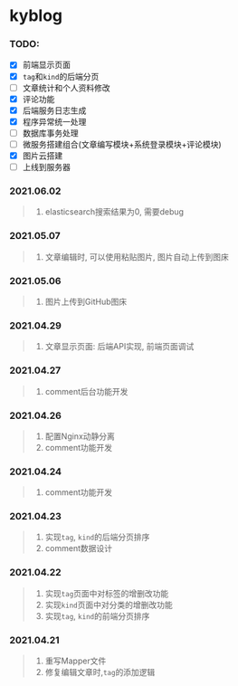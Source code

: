 # kyblog

### TODO:
- [x] 前端显示页面
- [x] `tag`和`kind`的后端分页
- [ ] 文章统计和个人资料修改
- [x] 评论功能
- [x] 后端服务日志生成
- [x] 程序异常统一处理
- [ ] 数据库事务处理
- [ ] 微服务搭建组合(文章编写模块+系统登录模块+评论模块)
- [x] 图片云搭建
- [ ] 上线到服务器
### 2021.06.02
> 1. elasticsearch搜索结果为0, 需要debug

### 2021.05.07
> 1. 文章编辑时, 可以使用粘贴图片, 图片自动上传到图床

### 2021.05.06
> 1. 图片上传到GitHub图床

### 2021.04.29
> 1. 文章显示页面: 后端API实现, 前端页面调试

### 2021.04.27
> 1. comment后台功能开发

### 2021.04.26
> 1. 配置Nginx动静分离
> 2. comment功能开发

### 2021.04.24
> 1. comment功能开发

### 2021.04.23
> 1. 实现`tag`, `kind`的后端分页排序
> 2. comment数据设计

### 2021.04.22
> 1. 实现`tag`页面中对标签的增删改功能
> 2. 实现`kind`页面中对分类的增删改功能
> 3. 实现`tag`, `kind`的前端分页排序

### 2021.04.21
> 1. 重写Mapper文件
> 2. 修复编辑文章时,`tag`的添加逻辑